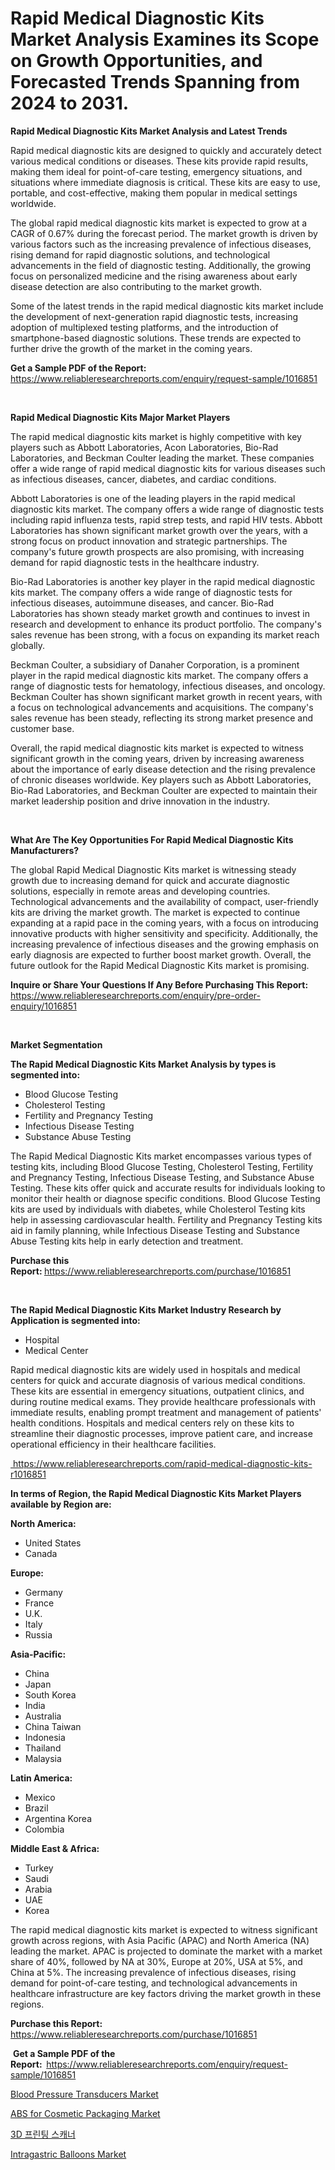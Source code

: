 <p><h1>Rapid Medical Diagnostic Kits Market Analysis Examines its Scope on Growth Opportunities, and Forecasted Trends Spanning from 2024 to 2031.</h1></p><p><strong>Rapid Medical Diagnostic Kits Market Analysis and Latest Trends</strong></p>
<p><p>Rapid medical diagnostic kits are designed to quickly and accurately detect various medical conditions or diseases. These kits provide rapid results, making them ideal for point-of-care testing, emergency situations, and situations where immediate diagnosis is critical. These kits are easy to use, portable, and cost-effective, making them popular in medical settings worldwide.</p><p>The global rapid medical diagnostic kits market is expected to grow at a CAGR of 0.67% during the forecast period. The market growth is driven by various factors such as the increasing prevalence of infectious diseases, rising demand for rapid diagnostic solutions, and technological advancements in the field of diagnostic testing. Additionally, the growing focus on personalized medicine and the rising awareness about early disease detection are also contributing to the market growth.</p><p>Some of the latest trends in the rapid medical diagnostic kits market include the development of next-generation rapid diagnostic tests, increasing adoption of multiplexed testing platforms, and the introduction of smartphone-based diagnostic solutions. These trends are expected to further drive the growth of the market in the coming years.</p></p>
<p><strong>Get a Sample PDF of the Report:&nbsp;</strong> <a href="https://www.reliableresearchreports.com/enquiry/request-sample/1016851">https://www.reliableresearchreports.com/enquiry/request-sample/1016851</a></p>
<p>&nbsp;</p>
<p><strong>Rapid Medical Diagnostic Kits Major Market Players</strong></p>
<p><p>The rapid medical diagnostic kits market is highly competitive with key players such as Abbott Laboratories, Acon Laboratories, Bio-Rad Laboratories, and Beckman Coulter leading the market. These companies offer a wide range of rapid medical diagnostic kits for various diseases such as infectious diseases, cancer, diabetes, and cardiac conditions.</p><p>Abbott Laboratories is one of the leading players in the rapid medical diagnostic kits market. The company offers a wide range of diagnostic tests including rapid influenza tests, rapid strep tests, and rapid HIV tests. Abbott Laboratories has shown significant market growth over the years, with a strong focus on product innovation and strategic partnerships. The company's future growth prospects are also promising, with increasing demand for rapid diagnostic tests in the healthcare industry.</p><p>Bio-Rad Laboratories is another key player in the rapid medical diagnostic kits market. The company offers a wide range of diagnostic tests for infectious diseases, autoimmune diseases, and cancer. Bio-Rad Laboratories has shown steady market growth and continues to invest in research and development to enhance its product portfolio. The company's sales revenue has been strong, with a focus on expanding its market reach globally.</p><p>Beckman Coulter, a subsidiary of Danaher Corporation, is a prominent player in the rapid medical diagnostic kits market. The company offers a range of diagnostic tests for hematology, infectious diseases, and oncology. Beckman Coulter has shown significant market growth in recent years, with a focus on technological advancements and acquisitions. The company's sales revenue has been steady, reflecting its strong market presence and customer base.</p><p>Overall, the rapid medical diagnostic kits market is expected to witness significant growth in the coming years, driven by increasing awareness about the importance of early disease detection and the rising prevalence of chronic diseases worldwide. Key players such as Abbott Laboratories, Bio-Rad Laboratories, and Beckman Coulter are expected to maintain their market leadership position and drive innovation in the industry.</p></p>
<p>&nbsp;</p>
<p><strong>What Are The Key Opportunities For Rapid Medical Diagnostic Kits Manufacturers?</strong></p>
<p><p>The global Rapid Medical Diagnostic Kits market is witnessing steady growth due to increasing demand for quick and accurate diagnostic solutions, especially in remote areas and developing countries. Technological advancements and the availability of compact, user-friendly kits are driving the market growth. The market is expected to continue expanding at a rapid pace in the coming years, with a focus on introducing innovative products with higher sensitivity and specificity. Additionally, the increasing prevalence of infectious diseases and the growing emphasis on early diagnosis are expected to further boost market growth. Overall, the future outlook for the Rapid Medical Diagnostic Kits market is promising.</p></p>
<p><strong>Inquire or Share Your Questions If Any Before Purchasing This Report:</strong> <a href="https://www.reliableresearchreports.com/enquiry/pre-order-enquiry/1016851">https://www.reliableresearchreports.com/enquiry/pre-order-enquiry/1016851</a></p>
<p>&nbsp;</p>
<p><strong>Market Segmentation</strong></p>
<p><strong>The Rapid Medical Diagnostic Kits Market Analysis by types is segmented into:</strong></p>
<p><ul><li>Blood Glucose Testing</li><li>Cholesterol Testing</li><li>Fertility and Pregnancy Testing</li><li>Infectious Disease Testing</li><li>Substance Abuse Testing</li></ul></p>
<p><p>The Rapid Medical Diagnostic Kits market encompasses various types of testing kits, including Blood Glucose Testing, Cholesterol Testing, Fertility and Pregnancy Testing, Infectious Disease Testing, and Substance Abuse Testing. These kits offer quick and accurate results for individuals looking to monitor their health or diagnose specific conditions. Blood Glucose Testing kits are used by individuals with diabetes, while Cholesterol Testing kits help in assessing cardiovascular health. Fertility and Pregnancy Testing kits aid in family planning, while Infectious Disease Testing and Substance Abuse Testing kits help in early detection and treatment.</p></p>
<p><strong>Purchase this Report:&nbsp;</strong><a href="https://www.reliableresearchreports.com/purchase/1016851">https://www.reliableresearchreports.com/purchase/1016851</a></p>
<p>&nbsp;</p>
<p><strong>The Rapid Medical Diagnostic Kits Market Industry Research by Application is segmented into:</strong></p>
<p><ul><li>Hospital</li><li>Medical Center</li></ul></p>
<p><p>Rapid medical diagnostic kits are widely used in hospitals and medical centers for quick and accurate diagnosis of various medical conditions. These kits are essential in emergency situations, outpatient clinics, and during routine medical exams. They provide healthcare professionals with immediate results, enabling prompt treatment and management of patients' health conditions. Hospitals and medical centers rely on these kits to streamline their diagnostic processes, improve patient care, and increase operational efficiency in their healthcare facilities.</p></p>
<p><a href="https://www.reliableresearchreports.com/rapid-medical-diagnostic-kits-r1016851">&nbsp;https://www.reliableresearchreports.com/rapid-medical-diagnostic-kits-r1016851</a></p>
<p><strong>In terms of Region, the Rapid Medical Diagnostic Kits Market Players available by Region are:</strong></p>
<p>
    <p> <strong> North America: </strong>
        <ul>
            <li>United States</li>
            <li>Canada</li>
        </ul>
        </p> 
    <p> <strong> Europe: </strong>
        <ul>
            <li>Germany</li>
            <li>France</li>
            <li>U.K.</li>
            <li>Italy</li>
            <li>Russia</li>
        </ul>
        </p> 
    <p> <strong> Asia-Pacific: </strong>
        <ul>
            <li>China</li>
            <li>Japan</li>
            <li>South Korea</li>
            <li>India</li>
            <li>Australia</li>
            <li>China Taiwan</li>
            <li>Indonesia</li>
            <li>Thailand</li>
            <li>Malaysia</li>
        </ul>
        </p> 
    <p> <strong> Latin America: </strong>
        <ul>
            <li>Mexico</li>
            <li>Brazil</li>
            <li>Argentina Korea</li>
            <li>Colombia</li>
        </ul>
        </p> 
    <p> <strong> Middle East & Africa: </strong>
        <ul>
            <li>Turkey</li>
            <li>Saudi</li>
            <li>Arabia</li>
            <li>UAE</li>
            <li>Korea</li>
        </ul>
    </p>
    </p>
<p><p>The rapid medical diagnostic kits market is expected to witness significant growth across regions, with Asia Pacific (APAC) and North America (NA) leading the market. APAC is projected to dominate the market with a market share of 40%, followed by NA at 30%, Europe at 20%, USA at 5%, and China at 5%. The increasing prevalence of infectious diseases, rising demand for point-of-care testing, and technological advancements in healthcare infrastructure are key factors driving the market growth in these regions.</p></p>
<p><strong>Purchase this Report: </strong><a href="https://www.reliableresearchreports.com/purchase/1016851">https://www.reliableresearchreports.com/purchase/1016851</a></p>
<p>&nbsp;<strong>Get a Sample PDF of the Report:&nbsp;&nbsp;</strong><a href="https://www.reliableresearchreports.com/enquiry/request-sample/1016851">https://www.reliableresearchreports.com/enquiry/request-sample/1016851</a></p>
<p><strong></strong></p>
<p><p><a href="https://github.com/yoshih12/Market-Research-Report-List-3/blob/main/blood-pressure-transducers-market.md">Blood Pressure Transducers Market</a></p><p><a href="https://issuu.com/reportprime-2/docs/abs-for-cosmetic-packaging-market-size-2030.pptx">ABS for Cosmetic Packaging Market</a></p><p><a href="https://github.com/camron674/Market-Research-Report-List-1/blob/main/869034743431.md">3D 프린팅 스캐너</a></p><p><a href="https://github.com/jerrycopelandthomaswsqd8q/Market-Research-Report-List-2/blob/main/intragastric-balloons-market.md">Intragastric Balloons Market</a></p></p>